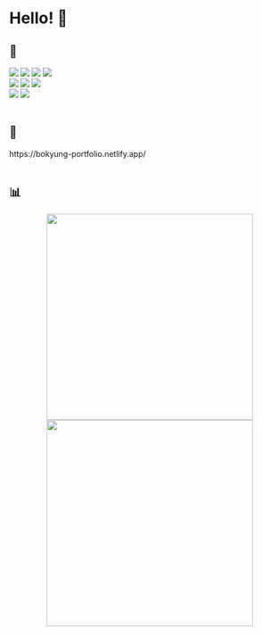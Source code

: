 # Hello! 🙂

<div>
  <h2>🔧</h2>
  <div> 
    <img src="https://img.shields.io/badge/html5-E34F26?style=for-the-badge&logo=html5&logoColor=white">
    <img src="https://img.shields.io/badge/css-1572B6?style=for-the-badge&logo=css3&logoColor=white">
    <img src="https://img.shields.io/badge/javascript-F7DF1E?style=for-the-badge&logo=javascript&logoColor=black">
    <img src="https://img.shields.io/badge/react-61DAFB?style=for-the-badge&logo=react&logoColor=black">
  </div>
  <div> 
    <img src="https://img.shields.io/badge/node.js-339933?style=for-the-badge&logo=Node.js&logoColor=white">
    <img src="https://img.shields.io/badge/express-000000?style=for-the-badge&logo=express&logoColor=white">
    <img src="https://img.shields.io/badge/mysql-4479A1?style=for-the-badge&logo=mysql&logoColor=white">
  </div>
  <div> 
    <img src="https://img.shields.io/badge/netlify-00C7B7?style=for-the-badge&logo=netlify&logoColor=white">
    <img src="https://img.shields.io/badge/aws-232F3E?style=for-the-badge&logo=amazonaws&logoColor=white">
  </div>
</div>
<br />

<div>
  <h2>📑</h2>
  <div>https://bokyung-portfolio.netlify.app/</div>
</div>
<br />

<div>
  <h2>📊</h2>
  <p align="center">
    <img width="370em" src="https://github-readme-stats.vercel.app/api/top-langs/?username=bokyungK&layout=compact">
    <img width="370em" src="https://github-readme-stats.vercel.app/api?username=bokyungK">
  </p>
</div>
